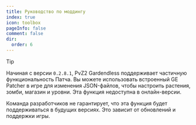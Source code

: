 ```yaml
---
title: Руководство по моддингу
index: true
icon: toolbox
pageInfo: false
comment: false
dir:
  order: 6
---
```


<script>
import { onMounted } from 'vue'
onMounted(() => {
  (window.adsbygoogle = window.adsbygoogle || []).push({});
})
</script>

> [!tip]
> Начиная с версии `0.2.8.1`, PvZ2 Gardendless поддерживает частичную функциональность Патча. Вы можете использовать встроенный GE Patcher в игре для изменения JSON-файлов, чтобы настроить растения, зомби, магазин и уровни. Эта функция недоступна в онлайн-версии.
>
> Команда разработчиков не гарантирует, что эта функция будет поддерживаться в будущих версиях. Это зависит от обновлений и поддержки игры.

<Catalog />

<ins class="adsbygoogle"
style="display:block"
data-ad-client="ca-pub-2336226859954206"
data-ad-slot="7113006248"
data-ad-format="auto"
data-full-width-responsive="true"> </ins>
